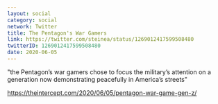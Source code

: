 ```yaml
---
layout: social
category: social
network: Twitter
title: The Pentagon's War Gamers
link: https://twitter.com/steinea/status/1269012417599508480
twitterID: 1269012417599508480
date: 2020-06-05
---
```


"the Pentagon’s war gamers chose to focus the military’s attention on a generation now demonstrating peacefully in America’s streets"

<https://theintercept.com/2020/06/05/pentagon-war-game-gen-z/>
